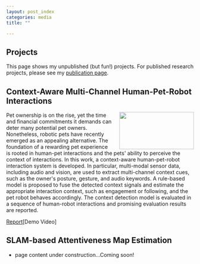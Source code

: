 ```yaml
---
layout: post_index
categories: media
title: ""

---
```


## Projects
This page shows my unpublished (but fun!) projects. For published research projects, please see my [publication page](https://scholar.google.ca/citations?user=8zyHdjoAAAAJ&hl=en&oi=ao).

## Context-Aware Multi-Channel Human-Pet-Robot Interactions
<img style="float: right; padding-left:20px;" src="/assets/hardware_figure.jpg" width="200" height="100">

Pet ownership is on the rise, yet the time and financial commitments it demands can deter many potential pet owners. Nonetheless, robotic pets have recently emerged as an appealing alternative. The foundation of a rewarding pet experience is rooted in human-pet interactions and the pets' ability to perceive the context of interactions. In this work, a context-aware human-pet-robot interaction system is developed. In particular, multi-modal sensor data, including audio and vision, are used to extract multi-channel context cues, such as the owner's posture, gesture, and audio keywords. A rule-based model is proposed to fuse the detected context signals and estimate the appropriate interaction context, such as engagement or following, and the pet robot behaves accordingly. The context detection model is evaluated in a sequence of human-robot interactions and promising evaluation results are reported. 

[Report](https://ivaniz.github.io/Context_aware_HRI_Report.pdf)[Demo Video]

## SLAM-based Attentiveness Map Estimation

* page content under construction...Coming soon!

